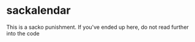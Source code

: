 # sackalendar

This is a sacko punishment. If you've ended up here, do not read further into the code
